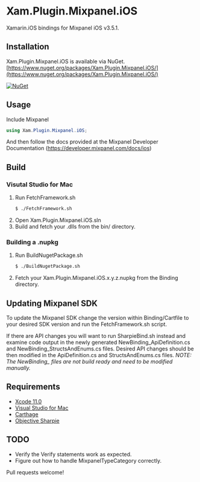 # Xam.Plugin.Mixpanel.iOS

Xamarin.iOS bindings for Mixpanel iOS v3.5.1.


## Installation

Xam.Plugin.Mixpanel.iOS is available via NuGet.
[https://www.nuget.org/packages/Xam.Plugin.Mixpanel.iOS/](https://www.nuget.org/packages/Xam.Plugin.Mixpanel.iOS/)

[![NuGet](https://img.shields.io/nuget/vpre/Xam.Plugin.Mixpanel.iOS.svg?label=NuGet)](https://www.nuget.org/packages/Xam.Plugin.Mixpanel.iOS)

## Usage

Include Mixpanel
``` c#
using Xam.Plugin.Mixpanel.iOS;
```

And then follow the docs provided at the Mixpanel Developer Documentation (https://developer.mixpanel.com/docs/ios)

## Build

### Visutal Studio for Mac
1. Run FetchFramework.sh 
    ``` sh
    $ ./FetchFramework.sh
    ```
2. Open Xam.Plugin.Mixpanel.iOS.sln
3. Build and fetch your .dlls from the bin/ directory.

### Building a .nupkg
1. Run BuildNugetPackage.sh
    ``` sh
    $ ./BuildNugetPackage.sh
    ```
2. Fetch your Xam.Plugin.Mixpanel.iOS.x.y.z.nupkg from the Binding directory.

## Updating Mixpanel SDK
To update the Mixpanel SDK change the version within Binding/Cartfile to your desired SDK version and run the FetchFramework.sh script.

If there are API changes you will want to run SharpieBind.sh instead and examine code output in the newly generated NewBinding_ApiDefinition.cs and NewBinding_StructsAndEnums.cs files. Desired API changes should be then modified in the ApiDefinition.cs and StructsAndEnums.cs files. 
*NOTE: The NewBinding_ files are not build ready and need to be modified manually.*

## Requirements
- [Xcode 11.0](https://developer.apple.com/download/more/)
- [Visual Studio for Mac](https://visualstudio.microsoft.com/vs/mac/)
- [Carthage](https://github.com/Carthage/Carthage)
- [Objective Sharpie](https://docs.microsoft.com/en-us/xamarin/cross-platform/macios/binding/objective-sharpie/get-started)


## TODO
* Verify the Verify statements work as expected.
* Figure out how to handle MixpanelTypeCategory correctly.

Pull requests welcome!